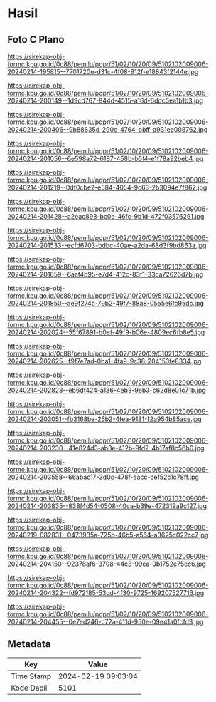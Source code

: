 # Hasil

## Foto C Plano

https://sirekap-obj-formc.kpu.go.id/0c88/pemilu/pdpr/51/02/10/20/09/5102102009006-20240214-195815--7701720e-d31c-4f08-912f-e18843f2144e.jpg

https://sirekap-obj-formc.kpu.go.id/0c88/pemilu/pdpr/51/02/10/20/09/5102102009006-20240214-200149--1d9cd767-844d-4515-a16d-6ddc5ea1b1b3.jpg

https://sirekap-obj-formc.kpu.go.id/0c88/pemilu/pdpr/51/02/10/20/09/5102102009006-20240214-200406--9b88835d-290c-4764-bbff-a931ee008762.jpg

https://sirekap-obj-formc.kpu.go.id/0c88/pemilu/pdpr/51/02/10/20/09/5102102009006-20240214-201056--6e598a72-6187-458b-b5f4-e1f78a92beb4.jpg

https://sirekap-obj-formc.kpu.go.id/0c88/pemilu/pdpr/51/02/10/20/09/5102102009006-20240214-201219--0df0cbe2-e584-4054-9c63-2b3094e7f862.jpg

https://sirekap-obj-formc.kpu.go.id/0c88/pemilu/pdpr/51/02/10/20/09/5102102009006-20240214-201428--a2eac893-bc0e-46fc-9b1d-472f03576291.jpg

https://sirekap-obj-formc.kpu.go.id/0c88/pemilu/pdpr/51/02/10/20/09/5102102009006-20240214-201533--ecfd6703-bdbc-40ae-a2da-68d3f9bd863a.jpg

https://sirekap-obj-formc.kpu.go.id/0c88/pemilu/pdpr/51/02/10/20/09/5102102009006-20240214-201659--6aaf4b95-e7d4-412c-83f1-33ca72626d7b.jpg

https://sirekap-obj-formc.kpu.go.id/0c88/pemilu/pdpr/51/02/10/20/09/5102102009006-20240214-201850--ae9f274a-79b2-49f7-88a8-0555e6fc95dc.jpg

https://sirekap-obj-formc.kpu.go.id/0c88/pemilu/pdpr/51/02/10/20/09/5102102009006-20240214-202024--55f67891-b0ef-49f9-b06e-4809ec6fb8e5.jpg

https://sirekap-obj-formc.kpu.go.id/0c88/pemilu/pdpr/51/02/10/20/09/5102102009006-20240214-202625--f9f7e7ad-0ba1-4fa9-9c38-204153fe8334.jpg

https://sirekap-obj-formc.kpu.go.id/0c88/pemilu/pdpr/51/02/10/20/09/5102102009006-20240214-202823--eb6df424-a136-4eb3-9eb3-c62d8e01c71b.jpg

https://sirekap-obj-formc.kpu.go.id/0c88/pemilu/pdpr/51/02/10/20/09/5102102009006-20240214-203051--fb3168be-25b2-4fea-9181-12a954b85ace.jpg

https://sirekap-obj-formc.kpu.go.id/0c88/pemilu/pdpr/51/02/10/20/09/5102102009006-20240214-203230--41e824d3-ab3e-412b-9fd2-4b17af8c56b0.jpg

https://sirekap-obj-formc.kpu.go.id/0c88/pemilu/pdpr/51/02/10/20/09/5102102009006-20240214-203558--66abac17-3d0c-478f-aacc-cef52c1c78ff.jpg

https://sirekap-obj-formc.kpu.go.id/0c88/pemilu/pdpr/51/02/10/20/09/5102102009006-20240214-203835--838f4d54-0508-40ca-b39e-472319a9c127.jpg

https://sirekap-obj-formc.kpu.go.id/0c88/pemilu/pdpr/51/02/10/20/09/5102102009006-20240219-082831--0473935a-725b-46b5-a564-a3625c022cc7.jpg

https://sirekap-obj-formc.kpu.go.id/0c88/pemilu/pdpr/51/02/10/20/09/5102102009006-20240214-204150--92378af6-3708-44c3-99ca-0b1752e75ec6.jpg

https://sirekap-obj-formc.kpu.go.id/0c88/pemilu/pdpr/51/02/10/20/09/5102102009006-20240214-204322--fd972185-53cd-4f30-9725-169207527716.jpg

https://sirekap-obj-formc.kpu.go.id/0c88/pemilu/pdpr/51/02/10/20/09/5102102009006-20240214-204455--0e7ed246-c72a-411d-950e-09e41a0fcfd3.jpg


## Metadata

| Key        | Value               |
| ---------- | ------------------- |
| Time Stamp | 2024-02-19 09:03:04 |
| Kode Dapil | 5101                |



